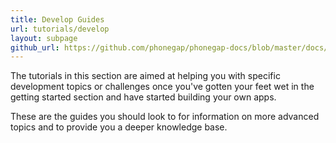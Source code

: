 ```yaml
---
title: Develop Guides
url: tutorials/develop
layout: subpage
github_url: https://github.com/phonegap/phonegap-docs/blob/master/docs/2-tutorials/2-develop/0-index.html.md
---
```


The tutorials in this section are aimed at helping you with specific development topics or challenges once you've gotten your feet wet in the getting started section and have started building your own apps.

These are the guides you should look to for information on more advanced topics and to provide you a deeper knowledge base.
